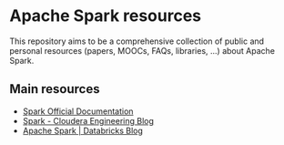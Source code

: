 # Apache Spark resources

This repository aims to be a comprehensive collection of public and personal resources (papers, MOOCs, FAQs, libraries, ...) about Apache Spark.

## Main resources

- [Spark Official Documentation][1]
- [Spark - Cloudera Engineering Blog][2]
- [Apache Spark | Databricks Blog][3]

[1]: https://spark.apache.org/docs/latest/
[2]: http://blog.cloudera.com/blog/category/spark/
[3]: https://databricks.com/blog/category/engineering/spark